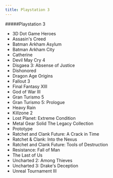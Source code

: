 ```yaml
---
title: Playstation 3
---
```


#####Playstation 3

- 3D Dot Game Heroes
- Assasin's Creed
- Batman Arkham Asylum
- Batman Arkham City
- Catherine
- Devil May Cry 4
- Disgaea 3: Absense of Justice
- Dishonored
- Dragon Age Origins
- Fallout 3
- Final Fantasy XIII
- God of War III
- Gran Turismo 5
- Gran Turismo 5: Prologue
- Heavy Rain
- Killzone 2
- Lost Planet: Extreme Condition
- Metal Gear Solid The Legacy Collection
- Prototype
- Ratchet and Clank Future: A Crack in Time
- Ratchet & Clank: Into the Nexus
- Ratchet and Clank Future: Tools of Destruction
- Resistance: Fall of Man
- The Last of Us
- Uncharted 2: Among Thieves
- Uncharted 3: Drake's Deception
- Unreal Tournament III
